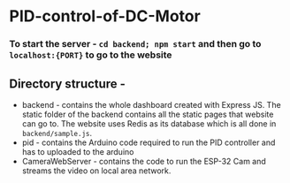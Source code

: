 # PID-control-of-DC-Motor
### To start the server - `cd backend; npm start` and then go to `localhost:{PORT}` to go to the website

## Directory structure - 
* backend - contains the whole dashboard created with Express JS. The static folder of the backend contains all the static pages that website can go to. The website uses Redis as its database which is all done in `backend/sample.js`.
* pid - contains the Arduino code required to run the PID controller and has to uploaded to the arduino
* CameraWebServer - contains the code to run the ESP-32 Cam and streams the video on local area network.

